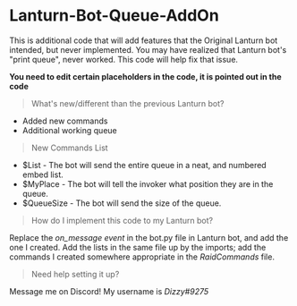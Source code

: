 # Lanturn-Bot-Queue-AddOn
This is additional code that will add features that the Original Lanturn bot intended, but never implemented.
You may have realized that Lanturn bot's "print queue", never worked. This code will help fix that issue.

**You need to edit certain placeholders in the code, it is pointed out in the code**

>What's new/different than the previous Lanturn bot?
* Added new commands
* Additional working queue

>New Commands List
* $List - The bot will send the entire queue in a neat, and numbered embed list.
* $MyPlace - The bot will tell the invoker what position they are in the queue.
* $QueueSize - The bot will send the size of the queue.

>How do I implement this code to my Lanturn bot?

Replace the *on_message event* in the bot.py file in Lanturn bot, and add the one I created.
Add the lists in the same file up by the imports; add the commands I created somewhere appropriate in the *RaidCommands* file.

>Need help setting it up?

Message me on Discord! My username is *Dizzy#9275*

